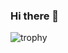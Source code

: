 ### Hi there 👋
![trophy](https://github-profile-trophy.vercel.app/?username=JGH94)
<!--
**JGH94/JGH94** is a ✨ _special_ ✨ repository because its `README.md` (this file) appears on your GitHub profile.
![JGH94's github stats](https://github-readme-stats.vercel.app/api?username=본인ID&show_icons=true)
[![JGH94's github stats](https://github-readme-stats.vercel.app/api/top-langs/?username=JGH94&show_icons=true&hide_border=true&title_color=004386&icon_color=004386&layout=compact)](https://github.com/JGH94)
Here are some ideas to get you started:

- 🔭 I’m currently working on ...
- 🌱 I’m currently learning ...
- 👯 I’m looking to collaborate on ...
- 🤔 I’m looking for help with ...
- 💬 Ask me about ...
- 📫 How to reach me: ...
- 😄 Pronouns: ...
- ⚡ Fun fact: ...
-->
